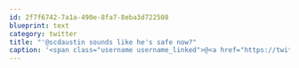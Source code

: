 ```yaml
---
id: 2f7f6742-7a1a-490e-8fa7-8eba3d722508
blueprint: text
category: twitter
title: "'@scdaustin sounds like he's safe now?"
caption: '<span class="username username_linked">@<a href="https://twitter.com/scdaustin" title="Shane Austin">scdaustin</a></span> sounds like he''s safe now?'
---
```

